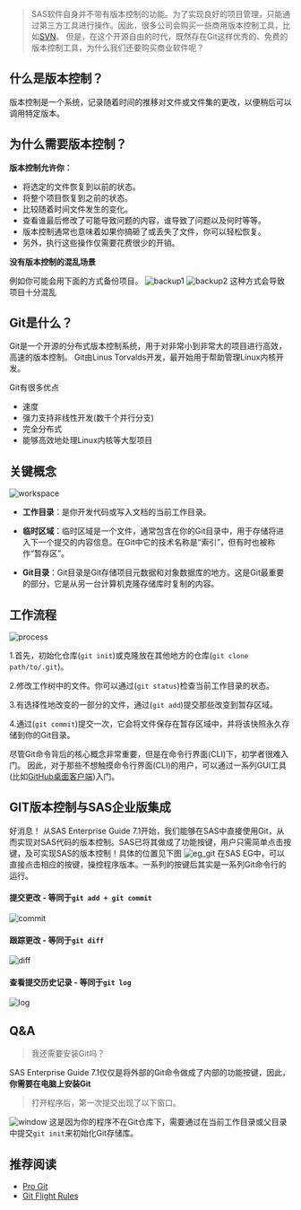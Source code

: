 > SAS软件自身并不带有版本控制的功能。为了实现良好的项目管理，只能通过第三方工具进行操作。因此，很多公司会购买一些商用版本控制工具，比如[SVN](https://www.wandisco.com/subversion/multisiteplus)。
> 但是，在这个开源自由的时代，既然存在Git这样优秀的、免费的版本控制工具，为什么我们还要购买商业软件呢？

## 什么是版本控制？
版本控制是一个系统，记录随着时间​​的推移对文件或文件集的更改，以便稍后可以调用特定版本。

## 为什么需要版本控制？
**版本控制允许你：**
* 将选定的文件恢复到以前的状态。
* 将整个项目恢复到之前的状态。
* 比较随着时间文件发生的变化。
* 查看谁最后修改了可能导致问题的内容，谁导致了问题以及何时等等。
* 版本控制通常也意味着如果你搞砸了或丢失了文件，你可以轻松恢复。
* 另外，执行这些操作仅需要花费很少的开销。

**没有版本控制的混乱场景**

例如你可能会用下面的方式备份项目。
![backup1](/img/in-post/git-version-control-integration-with-sas-enterprise-guide/backup1.JPG)
![backup2](/img/in-post/git-version-control-integration-with-sas-enterprise-guide/backup2.JPG)
这种方式会导致项目十分混乱

## Git是什么？
Git是一个开源的分布式版本控制系统，用于对非常小到非常大的项目进行高效，高速的版本控制。 Git由Linus Torvalds开发，最开始用于帮助管理Linux内核开发。

Git有很多优点
* 速度
* 强力支持非线性开发(数千个并行分支)
* 完全分布式
* 能够高效地处理Linux内核等大型项目

## 关键概念

![workspace](/img/in-post/git-version-control-integration-with-sas-enterprise-guide/workspace.png)

*  **工作目录**：是你开发代码或写入文档的当前工作目录。

*  **临时区域**：临时区域是一个文件，通常包含在你的Git目录中，用于存储将进入下一个提交的内容信息。在Git中它的技术名称是“索引”，但有时也被称作“暂存区”。

*  **Git目录**：Git目录是Git存储项目元数据和对象数据库的地方。这是Git最重要的部分，它是从另一台计算机克隆存储库时复制的内容。

## 工作流程
![process](/img/in-post/git-version-control-integration-with-sas-enterprise-guide/workflow.png)

1.首先，初始化仓库(`git init`)或克隆放在其他地方的仓库(`git clone path/to/.git`)。

2.修改工作树中的文件。你可以通过(`git status`)检查当前工作目录的状态。

3.有选择性地改变的一部分的文件，通过(`git add`)提交那些改变到暂存区域。

4.通过(`git commit`)提交一次，它会将文件保存在暂存区域中，并将该快照永久存储到你的Git目录。

尽管Git命令背后的核心概念非常重要，但是在命令行界面(CLI)下，初学者很难入门。
因此，对于那些不想触摸命令行界面(CLI)的用户，可以通过一系列GUI工具(比如[GitHub桌面客户端](https://desktop.github.com/))入门。

## GIT版本控制与SAS企业版集成
好消息！
从SAS Enterprise Guide 7.1开始，我们能够在SAS中直接使用Git，从而实现对SAS代码的版本控制。SAS已将其做成了功能按键，用户只需简单点击按键，及可实现SAS的版本控制！具体的位置见下图
![eg_git](/img/in-post/git-version-control-integration-with-sas-enterprise-guide/eg_git1.png)
在SAS EG中，可以直接点击相应的按键，操控程序版本。一系列的按键后其实是一系列Git命令行的运行。

#### 提交更改 - 等同于`git add + git commit`
![commit](/img/in-post/git-version-control-integration-with-sas-enterprise-guide/commit.JPG)

#### 跟踪更改 - 等同于`git diff`
![diff](/img/in-post/git-version-control-integration-with-sas-enterprise-guide/diff.png)

#### 查看提交历史记录 - 等同于`git log`
![log](/img/in-post/git-version-control-integration-with-sas-enterprise-guide/log.png)

## Q&A

> 我还需要安装Git吗？

SAS Enterprise Guide 7.1仅仅是将外部的Git命令做成了内部的功能按键，因此，**你需要在电脑上安装Git**

> 打开程序后，第一次提交出现了以下窗口。

![window](/img/in-post/git-version-control-integration-with-sas-enterprise-guide/window.png)
这是因为你的程序不在Git仓库下，需要通过在当前工作目录或父目录中提交`git init`来初始化Git存储库。


## 推荐阅读
* [Pro Git](https://bingohuang.gitbooks.io/progit2/content/01-introduction/1-introduction.html)
* [Git Flight Rules](https://github.com/k88hudson/git-flight-rules)
